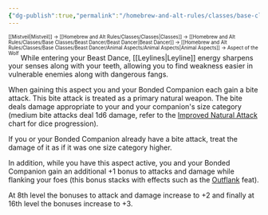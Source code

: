 ```yaml
---
{"dg-publish":true,"permalink":"/homebrew-and-alt-rules/classes/base-classes/beast-dancer/animal-aspects/aspect-of-the-wolf/"}
---
```


<sup><sup>[[Mistveil\|Mistveil]] → [[Homebrew and Alt Rules/Classes/Classes\|Classes]] → [[Homebrew and Alt Rules/Classes/Base Classes/Beast Dancer/Beast Dancer\|Beast Dancer]] → [[Homebrew and Alt Rules/Classes/Base Classes/Beast Dancer/Animal Aspects/Animal Aspects\|Animal Aspects]] → Aspect of the Wolf</sup></sup>
While entering your Beast Dance, [[Leylines\|Leyline]] energy sharpens your senses along with your teeth, allowing you to find weakness easier in vulnerable enemies along with dangerous fangs.

When gaining this aspect you and your Bonded Companion each gain a bite attack. This bite attack is treated as a primary natural weapon. The bite deals damage appropriate to your and your companion's size category (medium bite attacks deal 1d6 damage, refer to the [Improved Natural Attack](https://www.d20pfsrd.com/feats/monster-feats/improved-natural-attack/) chart for dice progression).

If you or your Bonded Companion already have a bite attack, treat the damage of it as if it was one size category higher.

In addition, while you have this aspect active, you and your Bonded Companion gain an additional +1 bonus to attacks and damage while flanking your foes (this bonus stacks with effects such as the [Outflank](https://www.d20pfsrd.com/feats/combat-feats/outflank-combat-teamwork/) feat).

At 8th level the bonuses to attack and damage increase to +2 and finally at 16th level the bonuses increase to +3.